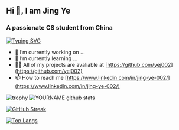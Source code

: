 ## Hi 👋, I am Jing Ye
### A passionate CS student from China
[![Typing SVG](https://readme-typing-svg.herokuapp.com?font=Brush+Script+MT&size=35&color=9919FF&background=F9D3FF85&vCenter=true&lines=Welcome+to+my+GitHub+Portfolio;++%E2%99%AA(%EF%BD%A5%CF%89%EF%BD%A5)%EF%BE%89+Thank+you)](https://git.io/typing-svg)

- 🔭 I’m currently working on ...
- 🌱 I’m currently learning ...
- 👨‍💻 All of my projects are avaliable at [https://github.com/yej002](https://github.com/yej002)
- 📫 How to reach me [https://www.linkedin.com/in/jing-ye-002/](https://www.linkedin.com/in/jing-ye-002/)

[![trophy](https://github-profile-trophy.vercel.app/?username=yej002)](https://github.com/ryo-ma/github-profile-trophy)
![YOURNAME github stats](https://github-readme-stats.vercel.app/api?username=yej002&show_icons=true&hide_border=true)

[![GitHub Streak](https://github-readme-streak-stats.herokuapp.com/?user=yej002)](https://git.io/streak-stats)

[![Top Langs](https://github-readme-stats.vercel.app/api/top-langs/?username=yej002)](https://github.com/anuraghazra/github-readme-stats)

